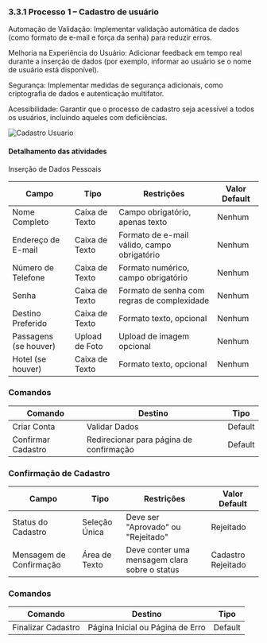### 3.3.1 Processo 1 – Cadastro de usuário

Automação de Validação: Implementar validação automática de dados (como formato de e-mail e força da senha) para reduzir erros.

Melhoria na Experiência do Usuário: Adicionar feedback em tempo real durante a inserção de dados (por exemplo, informar ao usuário se o nome de usuário está disponível).

Segurança: Implementar medidas de segurança adicionais, como criptografia de dados e autenticação multifator.

Acessibilidade: Garantir que o processo de cadastro seja acessível a todos os usuários, incluindo aqueles com deficiências.

![Cadastro Usuario](https://github.com/user-attachments/assets/936cc488-920c-416c-ba7c-49a50a9e0ce7)


#### Detalhamento das atividades

Inserção de Dados Pessoais

| **Campo**             | **Tipo**         | **Restrições**                                   | **Valor Default** |
|-----------------------|------------------|-------------------------------------------------|-------------------|
| Nome Completo         | Caixa de Texto   | Campo obrigatório, apenas texto                 | Nenhum            |
| Endereço de E-mail     | Caixa de Texto   | Formato de e-mail válido, campo obrigatório      | Nenhum            |
| Número de Telefone     | Caixa de Texto   | Formato numérico, campo obrigatório              | Nenhum            |
| Senha                 | Caixa de Texto   | Formato de senha com regras de complexidade      | Nenhum            |
| Destino Preferido      | Caixa de Texto   | Formato texto, opcional                          | Nenhum            |
| Passagens (se houver) | Upload de Foto   | Upload de imagem opcional                        | Nenhum            |
| Hotel (se houver)     | Caixa de Texto   | Formato texto, opcional                          | Nenhum            |

### Comandos

| **Comando**           | **Destino**            | **Tipo**    |
|-----------------------|------------------------|-------------|
| Criar Conta           | Validar Dados           | Default     |
| Confirmar Cadastro    | Redirecionar para página de confirmação | Default |

### Confirmação de Cadastro

| **Campo**             | **Tipo**         | **Restrições**                                   | **Valor Default** |
|-----------------------|------------------|-------------------------------------------------|-------------------|
| Status do Cadastro    | Seleção Única    | Deve ser "Aprovado" ou "Rejeitado"               | Rejeitado         |
| Mensagem de Confirmação | Área de Texto  | Deve conter uma mensagem clara sobre o status    | Cadastro Rejeitado|

### Comandos

| **Comando**           | **Destino**            | **Tipo**    |
|-----------------------|------------------------|-------------|
| Finalizar Cadastro    | Página Inicial ou Página de Erro | Default     |
